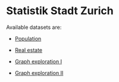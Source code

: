 # Statistik Stadt Zurich

Available datasets are:
* [Population](http://localhost:8888/notebooks/population.ipynb)
* [Real estate](http://localhost:8888/notebooks/real_estate.ipynb)

* [Graph exploration I](http://localhost:8888/notebooks/exploratory_queries.ipynb)
* [Graph exploration II](http://localhost:8888/notebooks/exploring_ssz_graph.ipynb)


